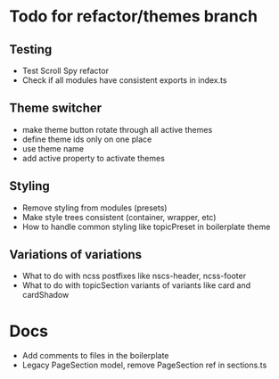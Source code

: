 # Todo for refactor/themes branch

## Testing

- Test Scroll Spy refactor
- Check if all modules have consistent exports in index.ts

## Theme switcher

- make theme button rotate through all active themes
- define theme ids only on one place
- use theme name
- add active property to activate themes

## Styling

- Remove styling from modules (presets)
- Make style trees consistent (container, wrapper, etc)
- How to handle common styling like topicPreset in boilerplate theme

## Variations of variations

- What to do with ncss postfixes like nscs-header, ncss-footer
- What to do with topicSection variants of variants like card and cardShadow

# Docs

- Add comments to files in the boilerplate
- Legacy PageSection model, remove PageSection ref in sections.ts
